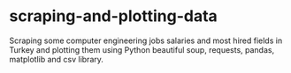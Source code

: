 # scraping-and-plotting-data
Scraping some computer engineering jobs salaries and most hired fields in Turkey and plotting them using Python beautiful soup, requests, pandas, matplotlib and csv library. 
